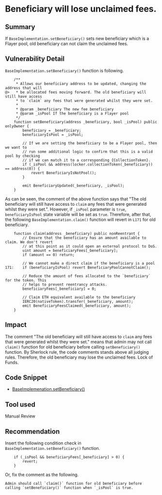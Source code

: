 # Beneficiary will lose unclaimed fees.
## Summary
If `BaseImplementation.setBeneficiary()` sets new beneficiary which is a Flayer pool, old beneficiary can not claim the unclaimed fees.

## Vulnerability Detail
`BaseImplementation.setBeneficiary()` function is following.
```solidity
    /**
     * Allows our beneficiary address to be updated, changing the address that will
@>   * be allocated fees moving forward. The old beneficiary will still have access
     * to `claim` any fees that were generated whilst they were set.
     *
     * @param _beneficiary The new fee beneficiary
     * @param _isPool If the beneficiary is a Flayer pool
     */
    function setBeneficiary(address _beneficiary, bool _isPool) public onlyOwner {
        beneficiary = _beneficiary;
        beneficiaryIsPool = _isPool;

        // If we are setting the beneficiary to be a Flayer pool, then we want to
        // run some additional logic to confirm that this is a valid pool by checking
        // if we can match it to a corresponding {CollectionToken}.
        if (_isPool && address(locker.collectionToken(_beneficiary)) == address(0)) {
            revert BeneficiaryIsNotPool();
        }

        emit BeneficiaryUpdated(_beneficiary, _isPool);
    }
```
As can be seen, the comment of the above function says that "The old beneficiary will still have access to `claim` any fees that were generated whilst they were set.". However, if `_isPool` parameter is `true`, `beneficiaryIsPool` state variable will be set as `true`. Therefore, after that, the following `BaseImplementation.claim()` function will revert in `L171` for old beneficiary.
```solidity
    function claim(address _beneficiary) public nonReentrant {
        // Ensure that the beneficiary has an amount available to claim. We don't revert
        // at this point as it could open an external protocol to DoS.
        uint amount = beneficiaryFees[_beneficiary];
        if (amount == 0) return;

        // We cannot make a direct claim if the beneficiary is a pool
171:    if (beneficiaryIsPool) revert BeneficiaryPoolCannotClaim();

        // Reduce the amount of fees allocated to the `beneficiary` for the token. This
        // helps to prevent reentrancy attacks.
        beneficiaryFees[_beneficiary] = 0;

        // Claim ETH equivalent available to the beneficiary
        IERC20(nativeToken).transfer(_beneficiary, amount);
        emit BeneficiaryFeesClaimed(_beneficiary, amount);
    }
``` 

## Impact
The comment "The old beneficiary will still have access to `claim` any fees that were generated whilst they were set." means that admin may not call `claim()` function for old beneficiary before calling `setBeneficiary()` function. By Sherlock rule, the code comments stands above all judging rules. Therefore, the old beneficiary may lose the unclaimed fees. Lock of Funds.

## Code Snippet
- [BaseImplemenation.setBeneficiary()](https://github.com/sherlock-audit/2024-08-flayer/blob/main/flayer/src/contracts/implementation/BaseImplementation.sol#L211-L223)

## Tool used
Manual Review

## Recommendation
Insert the following condition check in `BaseImplementation.setBeneficiary()` function.
```solidity
    if (_isPool && beneficiaryFees[_beneficiary] > 0) {
        revert;
    }
```
Or, fix the comment as the following.
```
Admin should call `claim()` function for old beneficiary before calling `setBeneficiary()` function when `_isPool` is true.
```